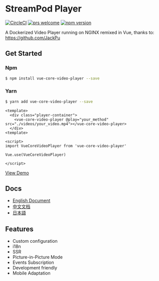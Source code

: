 # StreamPod Player

[![CircleCI](https://circleci.com/gh/core-player/vue-core-video-player.svg?style=shield)](https://circleci.com/gh/core-player/vue-core-video-player)
[![prs welcome](https://img.shields.io/badge/PRs-welcome-brightgreen.svg?style=flat-square)](https://github.com/core-player/vue-core-video-player/pulls)
[![npm version](https://img.shields.io/npm/v/vue-core-video-player.svg?style=flat-square)](https://www.npmjs.com/package/vue-core-video-player)

A Dockerized Video Player running on NGINX remixed in Vue, thanks to: https://github.com/JackPu

## Get Started

### Npm

``` bash
$ npm install vue-core-video-player --save
```

### Yarn

``` bash
$ yarn add vue-core-video-player --save
```


``` vue
<template>
  <div class="player-container">
    <vue-core-video-player @play="your_method" src="./videos/your_video.mp4"></vue-core-video-player>
  </div>
<template>

<script>
import VueCoreVideoPlayer from 'vue-core-video-player'

Vue.use(VueCoreVideoPlayer)

</script>
```
[View Demo](http://events.jackpu.com/vue-core-video-player-examples/)


## Docs

+ [English Document](https://core-player.github.io/vue-core-video-player/)
+ [中文文档](https://core-player.github.io/vue-core-video-player/zh/)
+ [日本語](./docs/jp/README.md)

## Features

+ Custom configuration
+ i18n
+ SSR
+ Picture-in-Picture Mode
+ Events Subscription
+ Development friendly
+ Mobile Adaptation
